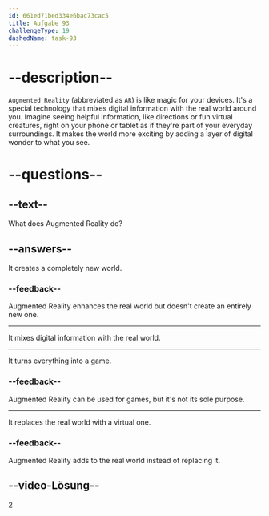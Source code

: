 ```yaml
---
id: 661ed71bed334e6bac73cac5
title: Aufgabe 93
challengeType: 19
dashedName: task-93
---
```


# --description--

`Augmented Reality` (abbreviated as `AR`) is like magic for your devices. It's a special technology that mixes digital information with the real world around you. Imagine seeing helpful information, like directions or fun virtual creatures, right on your phone or tablet as if they're part of your everyday surroundings. It makes the world more exciting by adding a layer of digital wonder to what you see.

# --questions--

## --text--

What does Augmented Reality do?

## --answers--

It creates a completely new world.

### --feedback--

Augmented Reality enhances the real world but doesn't create an entirely new one.

---

It mixes digital information with the real world.

---

It turns everything into a game.

### --feedback--

Augmented Reality can be used for games, but it's not its sole purpose.

---

It replaces the real world with a virtual one.

### --feedback--

Augmented Reality adds to the real world instead of replacing it.

## --video-Lösung--

2
